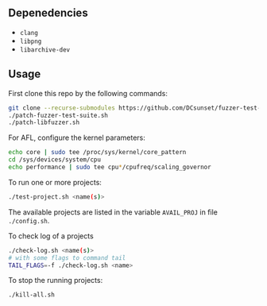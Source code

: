 ## Depenedencies

* `clang`
* `libpng`
* `libarchive-dev`

## Usage

First clone this repo by the following commands:

```sh
git clone --recurse-submodules https://github.com/DCsunset/fuzzer-test-suite.git
./patch-fuzzer-test-suite.sh
./patch-libfuzzer.sh
```

For AFL, configure the kernel parameters:

```sh
echo core | sudo tee /proc/sys/kernel/core_pattern
cd /sys/devices/system/cpu
echo performance | sudo tee cpu*/cpufreq/scaling_governor
```

To run one or more projects:

```sh
./test-project.sh <name(s)>
```

The available projects are listed in the variable `AVAIL_PROJ` in file `./config.sh`.

To check log of a projects

```sh
./check-log.sh <name(s)>
# with some flags to command tail
TAIL_FLAGS=-f ./check-log.sh <name>
```

To stop the running projects:

```sh
./kill-all.sh
```

